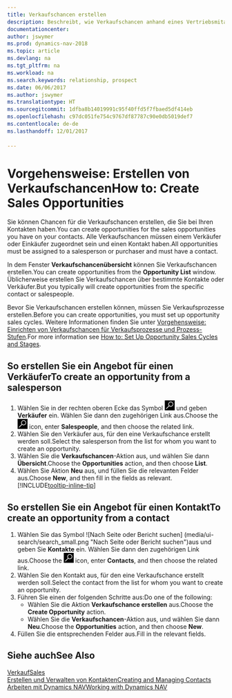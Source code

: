 ```yaml
---
title: Verkaufschancen erstellen
description: Beschreibt, wie Verkaufschancen anhand eines Vertriebsmitarbeiters oder eines Kontakts in Dynamics NAV erstellt werden.
documentationcenter: 
author: jswymer
ms.prod: dynamics-nav-2018
ms.topic: article
ms.devlang: na
ms.tgt_pltfrm: na
ms.workload: na
ms.search.keywords: relationship, prospect
ms.date: 06/06/2017
ms.author: jswymer
ms.translationtype: HT
ms.sourcegitcommit: 1dfba8b14019991c95f40ffd5f7fbaed5df414eb
ms.openlocfilehash: c97dc051fe754c9767df87787c90e0db5019def7
ms.contentlocale: de-de
ms.lasthandoff: 12/01/2017

---
```

# <a name="how-to-create-sales-opportunities"></a><span data-ttu-id="a4080-103">Vorgehensweise: Erstellen von Verkaufschancen</span><span class="sxs-lookup"><span data-stu-id="a4080-103">How to: Create Sales Opportunities</span></span>
<span data-ttu-id="a4080-104">Sie können Chancen für die Verkaufschancen erstellen, die Sie bei Ihren Kontakten haben.</span><span class="sxs-lookup"><span data-stu-id="a4080-104">You can create opportunities for the sales opportunities you have on your contacts.</span></span> <span data-ttu-id="a4080-105">Alle Verkaufschancen müssen einem Verkäufer oder Einkäufer zugeordnet sein und einen Kontakt haben.</span><span class="sxs-lookup"><span data-stu-id="a4080-105">All opportunities must be assigned to a salesperson or purchaser and must have a contact.</span></span>

<span data-ttu-id="a4080-106">In dem Fenster **Verkaufschancenübersicht** können Sie Verkaufschancen erstellen.</span><span class="sxs-lookup"><span data-stu-id="a4080-106">You can create opportunities from the **Opportunity List** window.</span></span> <span data-ttu-id="a4080-107">Üblicherweise erstellen Sie Verkaufschancen über bestimmte Kontakte oder Verkäufer.</span><span class="sxs-lookup"><span data-stu-id="a4080-107">But you typically will create opportunities from the specific contact or salespeople.</span></span>

<span data-ttu-id="a4080-108">Bevor Sie Verkaufschancen erstellen können, müssen Sie Verkaufsprozesse erstellen.</span><span class="sxs-lookup"><span data-stu-id="a4080-108">Before you can create opportunities, you must set up opportunity sales cycles.</span></span> <span data-ttu-id="a4080-109">Weitere Informationen finden Sie unter [Vorgehensweise: Einrichten von Verkaufschancen für Verkaufsprozesse und Prozess-Stufen](marketing-how-setup-opportunity-sales-cycles-stages.md).</span><span class="sxs-lookup"><span data-stu-id="a4080-109">For more information see [How to: Set Up Opportunity Sales Cycles and Stages](marketing-how-setup-opportunity-sales-cycles-stages.md).</span></span>

## <a name="to-create-an-opportunity-from-a-salesperson"></a><span data-ttu-id="a4080-110">So erstellen Sie ein Angebot für einen Verkäufer</span><span class="sxs-lookup"><span data-stu-id="a4080-110">To create an opportunity from a salesperson</span></span>
1. <span data-ttu-id="a4080-111">Wählen Sie in der rechten oberen Ecke das Symbol ![Nach Seite oder Bericht suchen](media/ui-search/search_small.png "Nach Seite oder Bericht suchen") und geben **Verkäufer** ein. Wählen Sie dann den zugehörigen Link aus.</span><span class="sxs-lookup"><span data-stu-id="a4080-111">Choose the ![Search for Page or Report](media/ui-search/search_small.png "Search for Page or Report icon") icon, enter **Salespeople**, and then choose the related link.</span></span>
2. <span data-ttu-id="a4080-112">Wählen Sie den Verkäufer aus, für den eine Verkaufschance erstellt werden soll.</span><span class="sxs-lookup"><span data-stu-id="a4080-112">Select the salesperson from the list for whom you want to create an opportunity.</span></span>
3. <span data-ttu-id="a4080-113">Wählen Sie die **Verkaufschancen**-Aktion aus, und wählen Sie dann **Übersicht**.</span><span class="sxs-lookup"><span data-stu-id="a4080-113">Choose the **Opportunities** action, and then choose **List**.</span></span>
4. <span data-ttu-id="a4080-114">Wählen Sie Aktion **Neu** aus, und füllen Sie die relevanten Felder aus.</span><span class="sxs-lookup"><span data-stu-id="a4080-114">Choose **New**, and then fill in the fields as relevant.</span></span> [!INCLUDE[tooltip-inline-tip](includes/tooltip-inline-tip_md.md)]  



## <a name="to-create-an-opportunity-from-a-contact"></a><span data-ttu-id="a4080-115">So erstellen Sie ein Angebot für einen Kontakt</span><span class="sxs-lookup"><span data-stu-id="a4080-115">To create an opportunity from a contact</span></span>
1. <span data-ttu-id="a4080-116">Wählen Sie das Symbol ![Nach Seite oder Bericht suchen] (media/ui-search/search_small.png "Nach Seite oder Bericht suchen")aus und geben Sie **Kontakte** ein. Wählen Sie dann den zugehörigen Link aus.</span><span class="sxs-lookup"><span data-stu-id="a4080-116">Choose the ![Search for Page or Report](media/ui-search/search_small.png "Search for Page or Report icon") icon, enter **Contacts**, and then choose the related link.</span></span>
2. <span data-ttu-id="a4080-117">Wählen Sie den Kontakt aus, für den eine Verkaufschance erstellt werden soll.</span><span class="sxs-lookup"><span data-stu-id="a4080-117">Select the contact from the list for whom you want to create an opportunity.</span></span>
3. <span data-ttu-id="a4080-118">Führen Sie einen der folgenden Schritte aus:</span><span class="sxs-lookup"><span data-stu-id="a4080-118">Do one of the following:</span></span>
   * <span data-ttu-id="a4080-119">Wählen Sie die Aktion **Verkaufschance erstellen** aus.</span><span class="sxs-lookup"><span data-stu-id="a4080-119">Choose the **Create Opportunity** action.</span></span>
   * <span data-ttu-id="a4080-120">Wählen Sie die **Verkaufschancen**-Aktion aus, und wählen Sie dann **Neu**.</span><span class="sxs-lookup"><span data-stu-id="a4080-120">Choose the  **Opportunities** action, and then choose **New**.</span></span>
4. <span data-ttu-id="a4080-121">Füllen Sie die entsprechenden Felder aus.</span><span class="sxs-lookup"><span data-stu-id="a4080-121">Fill in the relevant fields.</span></span>

## <a name="see-also"></a><span data-ttu-id="a4080-122">Siehe auch</span><span class="sxs-lookup"><span data-stu-id="a4080-122">See Also</span></span>
[<span data-ttu-id="a4080-123">Verkauf</span><span class="sxs-lookup"><span data-stu-id="a4080-123">Sales</span></span>](sales-manage-sales.md)  
[<span data-ttu-id="a4080-124">Erstellen und Verwalten von Kontakten</span><span class="sxs-lookup"><span data-stu-id="a4080-124">Creating and Managing Contacts</span></span>](marketing-contacts.md)  
[<span data-ttu-id="a4080-125">Arbeiten mit Dynamics NAV</span><span class="sxs-lookup"><span data-stu-id="a4080-125">Working with Dynamics NAV</span></span>](ui-work-product.md)

